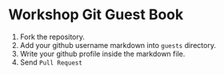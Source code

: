 # Workshop Git Guest Book

1. Fork the repository.
2. Add your github username markdown into `guests` directory.
3. Write your github profile inside the markdown file.
4. Send `Pull Request`